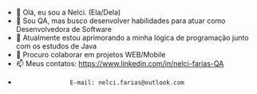 - 👋 Olá, eu sou a Nelci. (Ela/Dela)
- 👀 Sou QA, mas busco desenvolver habilidades para atuar como Desenvolvedora de Software
- 🌱 Atualmente estou aprimorando a minha lógica de programação junto com os estudos de Java
- 💞️ Procuro colaborar em projetos WEB/Mobile
- 📫 Meus contatos: https://www.linkedin.com/in/nelci-farias-QA
-                    E-mail: nelci.farias@outlook.com
